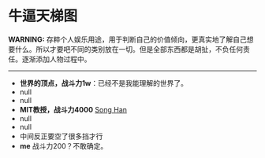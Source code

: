 # 牛逼天梯图

**WARNING:** 存粹个人娱乐用途，用于判断自己的价值倾向，更真实地了解自己想要什么。所以才要吧不同的类别放在一切。但是全部东西都是胡扯，不负任何责任。逐渐添加人物过程中。

---

* **世界的顶点，战斗力1w**：已经不是我能理解的世界了。
* null
* null
* **MIT教授，战斗力4000** [Song Han](https://github.com/Oukaishen/NiuBiPeople/blob/master/Song%20Han.md) 
* null
* null
* 中间反正要空了很多挡才行
* **me** 战斗力200？不敢确定。



